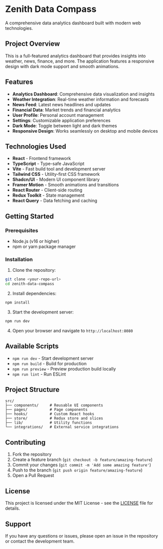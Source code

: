 
# Zenith Data Compass

A comprehensive data analytics dashboard built with modern web technologies.

## Project Overview

This is a full-featured analytics dashboard that provides insights into weather, news, finance, and more. The application features a responsive design with dark mode support and smooth animations.

## Features

- **Analytics Dashboard**: Comprehensive data visualization and insights
- **Weather Integration**: Real-time weather information and forecasts
- **News Feed**: Latest news headlines and updates
- **Financial Data**: Market trends and financial analytics
- **User Profile**: Personal account management
- **Settings**: Customizable application preferences
- **Dark Mode**: Toggle between light and dark themes
- **Responsive Design**: Works seamlessly on desktop and mobile devices

## Technologies Used

- **React** - Frontend framework
- **TypeScript** - Type-safe JavaScript
- **Vite** - Fast build tool and development server
- **Tailwind CSS** - Utility-first CSS framework
- **Shadcn/UI** - Modern UI component library
- **Framer Motion** - Smooth animations and transitions
- **React Router** - Client-side routing
- **Redux Toolkit** - State management
- **React Query** - Data fetching and caching

## Getting Started

### Prerequisites

- Node.js (v16 or higher)
- npm or yarn package manager

### Installation

1. Clone the repository:
```bash
git clone <your-repo-url>
cd zenith-data-compass
```

2. Install dependencies:
```bash
npm install
```

3. Start the development server:
```bash
npm run dev
```

4. Open your browser and navigate to `http://localhost:8080`

## Available Scripts

- `npm run dev` - Start development server
- `npm run build` - Build for production
- `npm run preview` - Preview production build locally
- `npm run lint` - Run ESLint

## Project Structure

```
src/
├── components/     # Reusable UI components
├── pages/          # Page components
├── hooks/          # Custom React hooks
├── store/          # Redux store and slices
├── lib/            # Utility functions
└── integrations/   # External service integrations
```

## Contributing

1. Fork the repository
2. Create a feature branch (`git checkout -b feature/amazing-feature`)
3. Commit your changes (`git commit -m 'Add some amazing feature'`)
4. Push to the branch (`git push origin feature/amazing-feature`)
5. Open a Pull Request

## License

This project is licensed under the MIT License - see the [LICENSE](LICENSE) file for details.

## Support

If you have any questions or issues, please open an issue in the repository or contact the development team.
